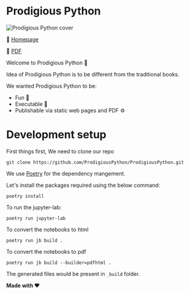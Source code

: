 # Prodigious Python

![Prodigious Python cover](https://prodigiouspython.github.io/ProdigiousPython/assets/Prodigious%20Python%20Cover.png)

🚀 [Homepage](https://prodigiouspython.github.io/ProdigiousPython/)

📖 [PDF](https://drive.google.com/file/d/1DF1IhLzjnLSzSlNO3PE1hcuv_Cgx6bAS/view?usp=sharing)

Welcome to Prodigious Python 🐍

Idea of Prodigious Python is to be different from the traditional books. 

We wanted Prodigious Python to be:

* Fun 🎉
* Executable 🤖
* Publishable via static web pages and PDF ⚙️

# Development setup

First things first, We need to clone our repo

```shell
git clone https://github.com/ProdigiousPython/ProdigiousPython.git
```

We use [Poetry](https://python-poetry.org/) for the dependency mangement.

Let's install the packages required using the below command:

```shell
poetry install
```

To run the jupyter-lab:

```shell
poetry run jupyter-lab
```

To convert the notebooks to html

```shell
poetry run jb build .
```

To convert the notebooks to pdf

```shell
poetry run jb build --builder=pdfhtml .
```
The generated files would be present in `_build` folder.


**Made with ❤️**
